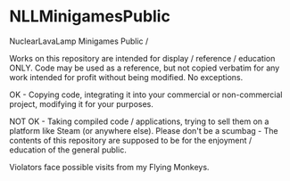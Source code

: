 # NLLMinigamesPublic
NuclearLavaLamp Minigames Public / 

Works on this repository are intended for display / reference / education ONLY. Code may be used as a reference, but not copied verbatim for any work intended for profit 
without being modified. No exceptions.

OK - Copying code, integrating it into your commercial or non-commercial project, modifying it for your purposes.

NOT OK - Taking compiled code / applications, trying to sell them on a platform like Steam (or anywhere else). Please don't be a scumbag - The contents of this repository are supposed to be for the enjoyment / education of the general public.

Violators face possible visits from my Flying Monkeys.
